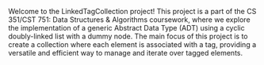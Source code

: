 Welcome to the LinkedTagCollection project! This project is a part of the CS 351/CST 751: Data Structures & Algorithms coursework, where we explore the implementation of a generic Abstract Data Type (ADT) using a cyclic doubly-linked list with a dummy node. The main focus of this project is to create a collection where each element is associated with a tag, providing a versatile and efficient way to manage and iterate over tagged elements.
